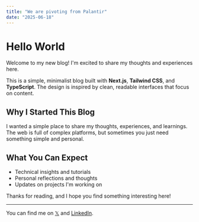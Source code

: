 ```yaml
---
title: "We are pivoting from Palantir"
date: "2025-06-18"
---
```


# Hello World

Welcome to my new blog! I'm excited to share my thoughts and experiences here.

This is a simple, minimalist blog built with **Next.js**, **Tailwind CSS**, and **TypeScript**. The design is inspired by clean, readable interfaces that focus on content.

## Why I Started This Blog

I wanted a simple place to share my thoughts, experiences, and learnings. The web is full of complex platforms, but sometimes you just need something simple and personal.

## What You Can Expect

- Technical insights and tutorials
- Personal reflections and thoughts
- Updates on projects I'm working on

Thanks for reading, and I hope you find something interesting here!

---

You can find me on [𝕏](https://x.com/brendanfalk) and [LinkedIn](https://linkedin.com/in/brendanfalk).
